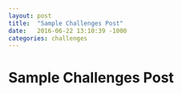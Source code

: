```yaml
---
layout: post
title:  "Sample Challenges Post"
date:   2016-06-22 13:10:39 -1000
categories: challenges
---
```


# Sample Challenges Post
